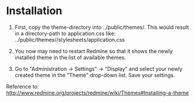 # Installation

1.  First, copy the theme-directory into ../public/themes/. This would result in a directory-path to application.css like:
../public/themes/<themename>/stylesheets/application.css

2. You now may need to restart Redmine so that it shows the newly installed theme in the list of available themes.

3. Go to "Administration -> Settings" -> "Display" and select your newly created theme in the "Theme" drop-down list. Save your settings.

Reference to: http://www.redmine.org/projects/redmine/wiki/Themes#Installing-a-theme
